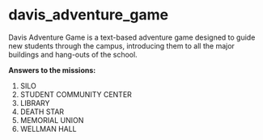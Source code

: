 # davis_adventure_game

Davis Adventure Game is a text-based adventure game designed to guide new students through the campus, introducing them to all the major buildings and hang-outs of the school. 

**Answers to the missions:** 
1. SILO
2. STUDENT COMMUNITY CENTER
3. LIBRARY
4. DEATH STAR
5. MEMORIAL UNION
6. WELLMAN HALL